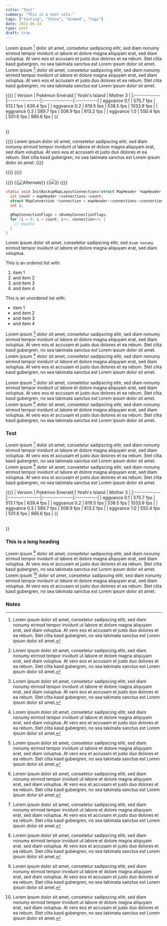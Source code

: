 ```yaml
---
title: "Test"
summary: "This is a test site."
tags: ["testing", "those", "dimmed", "tags"]
date: 2021-06-24
type: post
draft: true
---
```

Lorem ipsum [^1] dolor sit amet, consetetur sadipscing elitr, sed diam nonumy eirmod tempor invidunt ut labore et dolore magna aliquyam erat, sed diam voluptua. At vero eos et accusam et justo duo dolores et ea rebum. Stet clita kasd gubergren, no sea takimata sanctus est Lorem ipsum dolor sit amet. Lorem ipsum [^2] dolor sit amet, consetetur sadipscing elitr, sed diam nonumy eirmod tempor invidunt ut labore et dolore magna aliquyam erat, sed diam voluptua. At vero eos et accusam et justo duo dolores et ea rebum. Stet clita kasd gubergren, no sea takimata sanctus est Lorem ipsum dolor sit amet.

{{<table>}}
| Version      | Pokémon Emerald | Yoshi's Island | Mother 3   |
|:-------------|:----------------|:---------------|:-----------|
| eggvance 0.1 | 575.7 fps       | 513.1 fps      | 639.4 fps  |
| eggvance 0.2 | 619.5 fps       | 538.5 fps      | 1033.9 fps |
| eggvance 0.3 | 589.7 fps       | 508.9 fps      | 813.2 fps  |
| eggvance 1.0 | 550.4 fps       | 501.6 fps      | 866.6 fps  |
{{</table>}}

{{<quote cite="Julius [Caesar](smolka.dev)">}}
Lorem ipsum dolor sit amet, consetetur sadipscing elitr, sed diam nonumy eirmod tempor invidunt ut labore et dolore magna aliquyam erat, sed diam voluptua. At vero eos et accusam et justo duo dolores et ea rebum. Stet clita kasd gubergren, no sea takimata sanctus est Lorem ipsum dolor sit amet.
{{</quote>}}

{{<flex>}}
  {{<audio src="eggvance/emerald-frontier.mp3" caption="Audio 3: Pokémon Emerald battle frontier theme all [channels](https://github.com)">}}
{{</flex>}}

{{<flex>}}
  {{<image src="eggvance/suite-passed.png" caption="Figure 1: [Test suite passed](https://www.google.de)" alt="Alternate">}}
  {{<image src="eggvance/suite-failed.png" srcDark="eggvance/suite-failed.png" caption="Figure 2: Test suite failed">}}
{{</flex>}}

```c
static void InitBackupMapLayoutConnections(struct MapHeader *mapHeader) {
  int count = mapHeader->connections->count;
  struct MapConnection *connection = mapHeader->connections->connections;
  int i;

  gMapConnectionFlags = sDummyConnectionFlags;
  for (i = 0; i < count; i++, connection++) {
    // Handle
  }
}
```

Lorem ipsum dolor sit amet, consetetur sadipscing elitr, sed `diam nonumy` eirmod tempor invidunt ut labore et dolore magna aliquyam erat, sed diam voluptua.

This is an ordered list with:
1. item 1
2. and item 2
3. and item 3
4. and item 4

This is an unordered list with:
- item 1
- and item 2
- and item 3
- and item 4

Lorem ipsum [^1] dolor sit amet, consetetur sadipscing elitr, sed diam nonumy eirmod tempor invidunt ut labore et dolore magna aliquyam erat, sed diam voluptua. At vero eos et accusam et justo duo dolores et ea rebum. Stet clita kasd gubergren, no sea takimata sanctus est Lorem ipsum dolor sit amet. Lorem ipsum [^2] dolor sit amet, consetetur sadipscing elitr, sed diam nonumy eirmod tempor invidunt ut labore et dolore magna aliquyam erat, sed diam voluptua. At vero eos et accusam et justo duo dolores et ea rebum. Stet clita kasd gubergren, no sea takimata sanctus est Lorem ipsum dolor sit amet.

Lorem ipsum [^1] dolor sit amet, consetetur sadipscing elitr, sed diam nonumy eirmod tempor invidunt ut labore et dolore magna aliquyam erat, sed diam voluptua. At vero eos et accusam et justo duo dolores et ea rebum. Stet clita kasd gubergren, no sea takimata sanctus est Lorem ipsum dolor sit amet. Lorem ipsum [^2] dolor sit amet, consetetur sadipscing elitr, sed diam nonumy eirmod tempor invidunt ut labore et dolore magna aliquyam erat, sed diam voluptua. At vero eos et accusam et justo duo dolores et ea rebum. Stet clita kasd gubergren, no sea takimata sanctus est Lorem ipsum dolor sit amet.

### Test

Lorem ipsum [^1] dolor sit amet, consetetur sadipscing elitr, sed diam nonumy eirmod tempor invidunt ut labore et dolore magna aliquyam erat, sed diam voluptua. At vero eos et accusam et justo duo dolores et ea rebum. Stet clita kasd gubergren, no sea takimata sanctus est Lorem ipsum dolor sit amet. Lorem ipsum [^2] dolor sit amet, consetetur sadipscing elitr, sed diam nonumy eirmod tempor invidunt ut labore et dolore magna aliquyam erat, sed diam voluptua. At vero eos et accusam et justo duo dolores et ea rebum. Stet clita kasd gubergren, no sea takimata sanctus est Lorem ipsum dolor sit amet.

{{<table>}}
| Version      | Pokémon Emerald | Yoshi's Island | Mother 3   |
|:-------------|:----------------|:---------------|:-----------|
| eggvance 0.1 | 575.7 fps       | 513.1 fps      | 639.4 fps  |
| eggvance 0.2 | 619.5 fps       | 538.5 fps      | 1033.9 fps |
| eggvance 0.3 | 589.7 fps       | 508.9 fps      | 813.2 fps  |
| eggvance 1.0 | 550.4 fps       | 501.6 fps      | 866.6 fps  |
{{</table>}}

### This is a long heading
Lorem ipsum [^1] dolor sit amet, consetetur sadipscing elitr, sed diam nonumy eirmod tempor invidunt ut labore et dolore magna aliquyam erat, sed diam voluptua. At vero eos et accusam et justo duo dolores et ea rebum. Stet clita kasd gubergren, no sea takimata sanctus est Lorem ipsum dolor sit amet. Lorem ipsum [^2] dolor sit amet, consetetur sadipscing elitr, sed diam nonumy eirmod tempor invidunt ut labore et dolore magna aliquyam erat, sed diam voluptua. At vero eos et accusam et justo duo dolores et ea rebum. Stet clita kasd gubergren, no sea takimata sanctus est Lorem ipsum dolor sit amet.

### Notes
[^1]: Lorem ipsum dolor sit amet, consetetur sadipscing elitr, sed diam nonumy eirmod tempor invidunt ut labore et dolore magna aliquyam erat, sed diam voluptua. At vero eos et accusam et justo duo dolores et ea rebum. Stet clita kasd gubergren, no sea takimata sanctus est Lorem ipsum dolor sit amet.

[^2]: Lorem ipsum dolor sit amet, consetetur sadipscing elitr, sed diam nonumy eirmod tempor invidunt ut labore et dolore magna aliquyam erat, sed diam voluptua. At vero eos et accusam et justo duo dolores et ea rebum. Stet clita kasd gubergren, no sea takimata sanctus est Lorem ipsum dolor sit amet.
